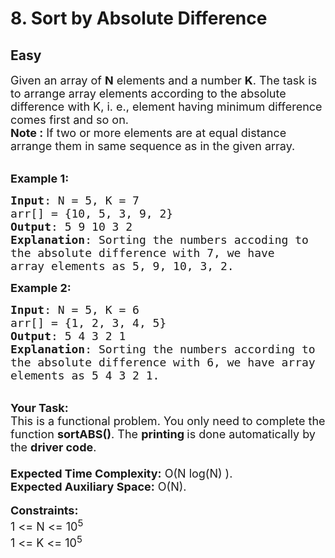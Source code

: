 # 8. Sort by Absolute Difference
## Easy 
<div class="problem-statement">
                <p></p><p><span style="font-size:18px">Given an array of <strong>N</strong>&nbsp;elements and a number <strong>K</strong>. The task is to arrange array elements according to the absolute difference with K, i. e., element having minimum difference comes first and so on.<br>
<strong>Note :</strong> If two or more elements are at equal distance arrange them in same sequence as in the given array.</span><br>
&nbsp;</p>

<p><span style="font-size:18px"><strong>Example 1:</strong></span></p>

<pre><span style="font-size:18px"><strong>Input</strong>: N = 5, K = 7
arr[] = {10, 5, 3, 9, 2}
<strong>Output</strong>: 5 9 10 3 2
<strong>Explanation</strong>: Sorting the numbers accoding to 
the absolute difference with 7, we have 
array elements as 5, 9, 10, 3, 2.</span></pre>

<p><span style="font-size:18px"><strong>Example 2:</strong></span></p>

<pre><span style="font-size:18px"><strong>Input</strong>: N = 5, K = 6
arr[] = {1, 2, 3, 4, 5}
<strong>Output</strong>: 5 4 3 2 1
<strong>Explanation</strong>: Sorting the numbers according to 
the absolute difference with 6, we have array 
elements as 5 4 3 2 1.</span></pre>

<p><br>
<strong><span style="font-size:18px">Your Task:</span></strong><br>
<span style="font-size:18px">This is a functional problem. You only need to complete the function <strong>sortABS()</strong>. The <strong>printing </strong>is done automatically by the <strong>driver code</strong>.<br>
<br>
<strong>Expected Time Complexity:</strong>&nbsp;O(N log(N) ).<br>
<strong>Expected Auxiliary Space:</strong>&nbsp;O(N).</span><br>
<br>
<span style="font-size:18px"><strong>Constraints:</strong><br>
1 &lt;= N &lt;= 10<sup>5</sup><br>
1 &lt;= K &lt;= 10<sup>5</sup></span></p>

<p>&nbsp;</p>
 <p></p>
            </div>
